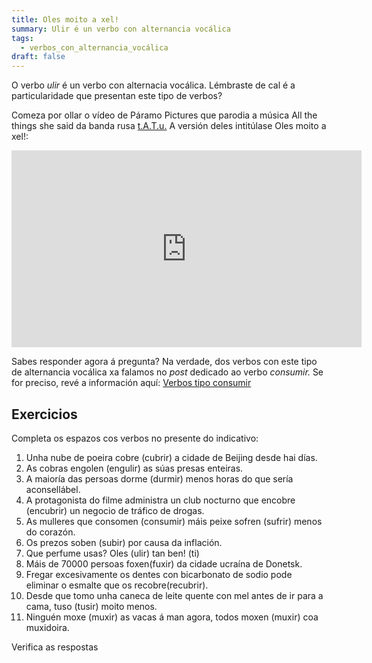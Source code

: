 ```yaml
---
title: Oles moito a xel!
summary: Ulir é un verbo con alternancia vocálica
tags:
  - verbos_con_alternancia_vocálica
draft: false
---
```

O verbo *ulir* é un verbo con alternacia vocálica. Lémbraste de cal é a particularidade que presentan este tipo de verbos? 

Comeza por ollar o vídeo de Páramo Pictures que parodia a música All the things she said da banda rusa [t.A.T.u.](https://gl.wikipedia.org/wiki/T.A.T.u.) A versión deles intitúlase Oles moito a xel!:

<iframe width="560" height="315" src="https://www.youtube.com/embed/J9W1bEYpSV0" title="YouTube video player" frameborder="0" allow="accelerometer; autoplay; clipboard-write; encrypted-media; gyroscope; picture-in-picture; web-share" allowfullscreen></iframe>

Sabes responder agora á pregunta? Na verdade, dos verbos con este tipo de alternancia vocálica xa falamos no *post* dedicado ao verbo *consumir.* Se for preciso, revé a información aquí:  [Verbos tipo consumir](https://laurarubio.net/posts/verbos-tipo-consumir/)

## Exercicios

Completa os espazos cos verbos no presente do indicativo:

1. Unha nube de poeira <e-answer>cobre</e-answer> (cubrir) a cidade de Beijing desde hai días.
2. As cobras <e-answer>engolen</e-answer> (engulir) as súas presas enteiras.
3. A maioría das persoas <e-answer>dorme</e-answer> (durmir) menos horas do que sería aconsellábel.
4. A protagonista do filme administra un club nocturno que <e-answer>encobre</e-answer> (encubrir) un negocio de tráfico de drogas.
5. As mulleres que <e-answer>consomen</e-answer> (consumir) máis peixe <e-answer>sofren</e-answer> (sufrir) menos do corazón.
6. Os prezos <e-answer>soben</e-answer> (subir) por causa da inflación.
7. Que perfume usas? <e-answer>Oles</e-answer> (ulir) tan ben! (ti)
8. Máis de 70000 persoas <e-answer>foxen</e-answer>(fuxir) da cidade ucraína de Donetsk.
9. Fregar excesivamente os dentes con bicarbonato de sodio pode eliminar o esmalte que os <e-answer>recobre</e-answer>(recubrir).
10. Desde que tomo unha caneca de leite quente con mel antes de ir para a cama, <e-answer>tuso</e-answer> (tusir) moito menos.
11. Ninguén <e-answer>moxe</e-answer> (muxir) as vacas á man agora, todos <e-answer>moxen</e-answer> (muxir) coa muxidoira. 

<e-validate>Verifica as respostas</e-validate>